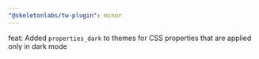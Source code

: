 ```yaml
---
"@skeletonlabs/tw-plugin": minor
---
```


feat: Added `properties_dark` to themes for CSS properties that are applied only in dark mode
